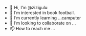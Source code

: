 - 👋 Hi, I’m @zizigulu
- 👀 I’m interested in book football.
- 🌱 I’m currently learning ...camputer
- 💞️ I’m looking to collaborate on ...
- 📫 How to reach me ...

<!---
zizigulu/zizigulu is a ✨ special ✨ repository because its `README.md` (this file) appears on your GitHub profile.
You can click the Preview link to take a look at your changes.
--->
